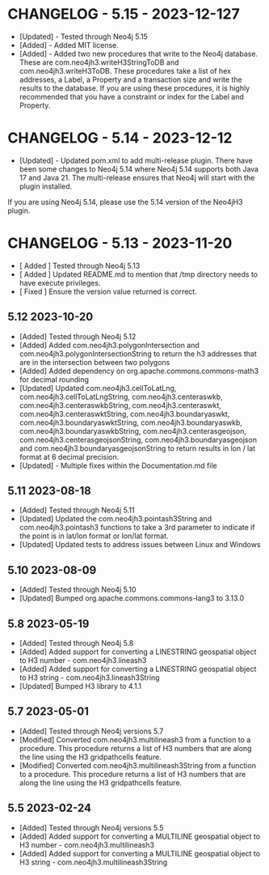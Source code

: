 # CHANGELOG - 5.15 - 2023-12-127
* [Updated] - Tested through Neo4j 5.15
* [Added] - Added MIT license.
* [Added] - Added two new procedures that write to the Neo4j database. These are com.neo4jh3.writeH3StringToDB and com.neo4jh3.writeH3ToDB. These procedures take a list of hex addresses, a Label, a Property and a transaction size and write the results to the database. If you are using these procedures, it is highly recommended that you have a constraint or index for the Label and Property.

# CHANGELOG - 5.14 - 2023-12-12
* [Updated] - Updated pom.xml to add multi-release plugin. There have been some changes to Neo4j 5.14 where Neo4j 5.14 supports both Java 17 and Java 21. The multi-release ensures that Neo4j will start with the plugin installed.

If you are using Neo4j 5.14, please use the 5.14 version of the Neo4jH3 plugin.

# CHANGELOG - 5.13 - 2023-11-20
* [ Added ] Tested through Neo4j 5.13
* [ Added ] Updated README.md to mention that /tmp directory needs to have execute privileges.
* [ Fixed ] Ensure the version value returned is correct.

## 5.12 2023-10-20
* [Added] Tested through Neo4j 5.12
* [Added] Added com.neo4jh3.polygonIntersection and com.neo4jh3.polygonIntersectionString to return the h3 addresses that are in the intersection between two polygons
* [Added] Added dependency on org.apache.commons.commons-math3 for decimal rounding
* [Updated] Updated com.neo4jh3.cellToLatLng, com.neo4jh3.cellToLatLngString, com.neo4jh3.centeraswkb, com.neo4jh3.centeraswkbString, com.neo4jh3.centeraswkt, com.neo4jh3.centeraswktString, com.neo4jh3.boundaryaswkt, com.neo4jh3.boundaryaswktString, com.neo4jh3.boundaryaswkb, com.neo4jh3.boundaryaswkbString, com.neo4jh3.centerasgeojson, com.neo4jh3.centerasgeojsonString, com.neo4jh3.boundaryasgeojson and com.neo4jh3.boundaryasgeojsonString to return results in lon / lat format at 6 decimal precision.
* [Updated] - Multiple fixes within the Documentation.md file



## 5.11 2023-08-18
* [Added] Tested through Neo4j 5.11
* [Updated] Updated the com.neo4jh3.pointash3String and com.neo4jh3.pointash3 functions to take a 3rd parameter to indicate if the point is in lat/lon format or lon/lat format.
* [Updated] Updated tests to address issues between Linux and Windows

## 5.10 2023-08-09

* [Added] Tested through Neo4j 5.10
* [Updated] Bumped org.apache.commons.commons-lang3 to 3.13.0

## 5.8 2023-05-19

* [Added] Tested through Neo4j 5.8
* [Added] Added support for converting a LINESTRING geospatial object to H3 number - com.neo4jh3.lineash3
* [Added] Added support for converting a LINESTRING geospatial object to H3 string - com.neo4jh3.lineash3String
* [Updated] Bumped H3 library to 4.1.1


## 5.7 2023-05-01

* [Added] Tested through Neo4j versions 5.7
* [Modified] Converted com.neo4jh3.multilineash3 from a function to a procedure. This procedure returns a list of H3 numbers that are along the line using the H3 gridpathcells feature.
* [Modified] Converted com.neo4jh3.multilineash3String from a function to a procedure. This procedure returns a list of H3 numbers that are along the line using the H3 gridpathcells feature.


## 5.5 2023-02-24

* [Added] Tested through Neo4j versions 5.5
* [Added] Added support for converting a MULTILINE geospatial object to H3 number - com.neo4jh3.multilineash3
* [Added] Added support for converting a MULTILINE geospatial object to H3 string - com.neo4jh3.multilineash3String



